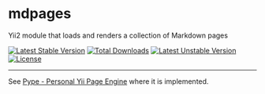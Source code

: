 # mdpages
Yii2 module that loads and renders a collection of Markdown pages

[![Latest Stable Version](https://poser.pugx.org/jacmoe/yii2-mdpages-module/v/stable)](https://packagist.org/packages/jacmoe/yii2-mdpages-module)
[![Total Downloads](https://poser.pugx.org/jacmoe/yii2-mdpages-module/downloads)](https://packagist.org/packages/jacmoe/yii2-mdpages-module)
[![Latest Unstable Version](https://poser.pugx.org/jacmoe/yii2-mdpages-module/v/unstable)](https://packagist.org/packages/jacmoe/yii2-mdpages-module)
[![License](https://poser.pugx.org/jacmoe/yii2-mdpages-module/license)](https://packagist.org/packages/jacmoe/yii2-mdpages-module)


--------------------

See [Pype - Personal Yii Page Engine](https://pype.jacmoe.dk/) where it is implemented.
